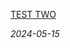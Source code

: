 <!-- POST CONTENT TEMPLATE -->
<p class="post-title">
    <a href="https://danny.ayers.name/blog/2024-05-03_two.html">
         TEST TWO
    </a>
</p>
<article class="post-content">
    
</article>
<em>2024-05-15</em>